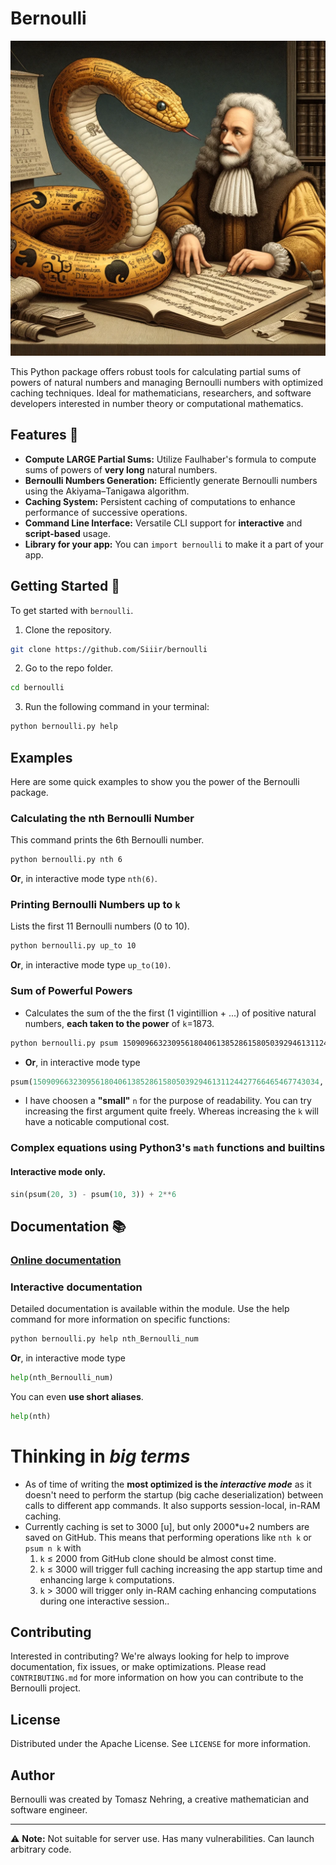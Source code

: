 # Bernoulli
![Bernoulli using bernoulli.py](Bernoulli_using_bernoulli.png)

This Python package offers robust tools for calculating partial sums of powers of natural numbers and managing Bernoulli numbers with optimized caching techniques. Ideal for mathematicians, researchers, and software developers interested in number theory or computational mathematics. 

## Features 🌟
- **Compute LARGE Partial Sums:** Utilize Faulhaber's formula to compute sums of powers of **very long** natural numbers.
- **Bernoulli Numbers Generation:** Efficiently generate Bernoulli numbers using the Akiyama–Tanigawa algorithm.
- **Caching System:** Persistent caching of computations to enhance performance of successive operations.
- **Command Line Interface:** Versatile CLI support for **interactive** and **script-based** usage.
- **Library for your app:** You can `import bernoulli` to make it a part of your app. 

## Getting Started 🚀
To get started with `bernoulli`.
1. Clone the repository.
```bash
git clone https://github.com/Siiir/bernoulli
```
2. Go to the repo folder.
```bash
cd bernoulli
```
3. Run the following command in your terminal:
```bash
python bernoulli.py help
```

## Examples
Here are some quick examples to show you the power of the Bernoulli package.

### Calculating the nth Bernoulli Number
This command prints the 6th Bernoulli number.
```bash
python bernoulli.py nth 6
```
**Or**, in interactive mode type `nth(6)`.

### Printing Bernoulli Numbers up to `k`
Lists the first 11 Bernoulli numbers (0 to 10).
```bash
python bernoulli.py up_to 10
```
**Or**, in interactive mode type `up_to(10)`.

### Sum of Powerful Powers
* Calculates the sum of the the first (1 vigintillion + ...) of positive natural numbers, **each taken to the power** of `k`=1873.
```bash
python bernoulli.py psum 1509096632309561804061385286158050392946131124427766465467743034  1873
```  
* **Or**, in interactive mode type
```python
psum(1509096632309561804061385286158050392946131124427766465467743034, 1873)
```  
* I have choosen a **"small"** `n` for the purpose of readability. You can try increasing the first argument quite freely. Whereas increasing the `k` will have a noticable computional cost.

### Complex equations using Python3's `math` functions and builtins
#### Interactive mode only.
```python
sin(psum(20, 3) - psum(10, 3)) + 2**6
```

## Documentation 📚
### [Online documentation](https://siiir.github.io/bernoulli/)
### Interactive documentation
Detailed documentation is available within the module. Use the help command for more information on specific functions:
```bash
python bernoulli.py help nth_Bernoulli_num
```
**Or**, in interactive mode type
```python
help(nth_Bernoulli_num)
```
You can even **use short aliases**.
```python
help(nth)
```

# Thinking in *big terms*
* As of time of writing the **most optimized is the _interactive mode_** as it doesn't need to perform the startup (big cache deserialization) between calls to different app commands. It also supports session-local, in-RAM caching.  
* Currently caching is set to 3000 \[u\], but only 2000\*u+2 numbers are saved on GitHub. This means that performing operations like `nth k` or `psum n k` with  
  1. `k` ≤ 2000 from GitHub clone should be almost const time.
  2. `k` ≤ 3000 will trigger full caching increasing the app startup time and enhancing large `k` computations.
  3. `k` > 3000 will trigger only in-RAM caching enhancing computations during one interactive session..

## Contributing
Interested in contributing? We're always looking for help to improve documentation, fix issues, or make optimizations. Please read `CONTRIBUTING.md` for more information on how you can contribute to the Bernoulli project.

## License
Distributed under the Apache License. See `LICENSE` for more information.

## Author
Bernoulli was created by Tomasz Nehring, a creative mathematician and software engineer.

---

⚠️ **Note:** Not suitable for server use. Has many vulnerabilities. Can launch arbitrary code.
